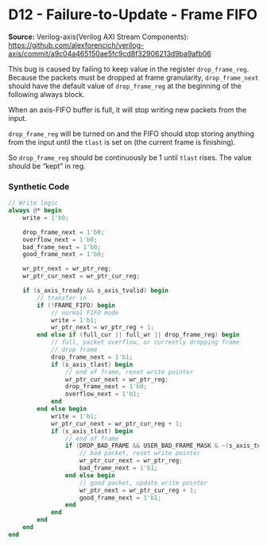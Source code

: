# D12 - Failure-to-Update - Frame FIFO

**Source:** Verilog-axis(Verilog AXI Stream Components): https://github.com/alexforencich/verilog-axis/commit/a9c04a465150ae5fc9cd8f32906213d9ba9afb06

This bug is caused by failing to keep value in the register `drop_frame_reg`. Because the packets must be dropped at frame granularity, `drop_frame_next` should have the default value of `drop_frame_reg` at the beginning of the following always block.


When an axis-FIFO buffer is full, it will stop writing new packets from the input.

`drop_frame_reg` will be turned on and the FIFO should stop storing anything from the input until the `tlast` is set on (the current frame is finishing).

So `drop_frame_reg` should be continuously be 1 until `tlast` rises.
The value should be “kept” in reg.

### Synthetic Code
```verilog
// Write logic
always @* begin
    write = 1'b0;

    drop_frame_next = 1'b0;
    overflow_next = 1'b0;
    bad_frame_next = 1'b0;
    good_frame_next = 1'b0;

    wr_ptr_next = wr_ptr_reg;
    wr_ptr_cur_next = wr_ptr_cur_reg;

    if (s_axis_tready && s_axis_tvalid) begin
        // transfer in
        if (!FRAME_FIFO) begin
            // normal FIFO mode
            write = 1'b1;
            wr_ptr_next = wr_ptr_reg + 1;
        end else if (full_cur || full_wr || drop_frame_reg) begin
            // full, packet overflow, or currently dropping frame
            // drop frame
            drop_frame_next = 1'b1;
            if (s_axis_tlast) begin
                // end of frame, reset write pointer
                wr_ptr_cur_next = wr_ptr_reg;
                drop_frame_next = 1'b0;
                overflow_next = 1'b1;
            end
        end else begin
            write = 1'b1;
            wr_ptr_cur_next = wr_ptr_cur_reg + 1;
            if (s_axis_tlast) begin
                // end of frame
                if (DROP_BAD_FRAME && USER_BAD_FRAME_MASK & ~(s_axis_tuser ^ USER_BAD_FRAME_VALUE)) begin
                    // bad packet, reset write pointer
                    wr_ptr_cur_next = wr_ptr_reg;
                    bad_frame_next = 1'b1;
                end else begin
                    // good packet, update write pointer
                    wr_ptr_next = wr_ptr_cur_reg + 1;
                    good_frame_next = 1'b1;
                end
            end
        end
    end
end
```
